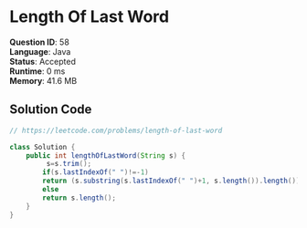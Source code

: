 # Length Of Last Word

**Question ID**: 58  
**Language**: Java  
**Status**: Accepted  
**Runtime**: 0 ms  
**Memory**: 41.6 MB  

## Solution Code
```java
// https://leetcode.com/problems/length-of-last-word

class Solution {
    public int lengthOfLastWord(String s) {
         s=s.trim();
        if(s.lastIndexOf(" ")!=-1)
        return (s.substring(s.lastIndexOf(" ")+1, s.length()).length());
        else
        return s.length();
    }
}
```
